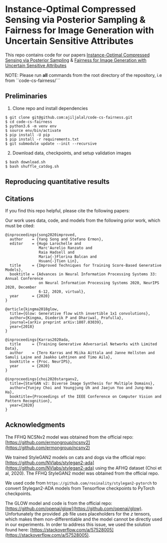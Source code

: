 # Instance-Optimal Compressed Sensing via Posterior Sampling & Fairness for Image Generation with Uncertain Sensitive Attributes

This repo contains code for our papers [Instance-Optimal Compressed Sensing via Posterior Sampling]() & [Fairness for Image Generation with Uncertain Sensitive Attributes]()

NOTE: Please run **all** commands from the root directory of the repository, i.e from ``code-cs-fairness/```

## Preliminaries 

1. Clone repo and install dependencies

```shell
$ git clone git@github.com:ajiljalal/code-cs-fairness.git
$ cd code-cs-fairness
$ python3.6 -m venv env
$ source env/bin/activate
$ pip install -U pip
$ pip install -r requirements.txt
$ git submodule update --init --recursive
```

2. Download data, checkpoints, and setup validation images
```shell
$ bash download.sh
$ bash shuffle_catdog.sh
```

## Reproducing quantitative results


## Citations

If you find this repo helpful, please cite the following papers:

Our work uses data, code, and models from the following prior work, which must be cited:
```
@inproceedings{song2020improved,
  author    = {Yang Song and Stefano Ermon},
  editor    = {Hugo Larochelle and
               Marc'Aurelio Ranzato and
               Raia Hadsell and
               Maria{-}Florina Balcan and
               Hsuan{-}Tien Lin},
  title     = {Improved Techniques for Training Score-Based Generative Models},
  booktitle = {Advances in Neural Information Processing Systems 33: Annual Conference
               on Neural Information Processing Systems 2020, NeurIPS 2020, December
               6-12, 2020, virtual},
  year      = {2020}
}

@article{kingma2018glow,
  title={Glow: Generative flow with invertible 1x1 convolutions},
  author={Kingma, Diederik P and Dhariwal, Prafulla},
  journal={arXiv preprint arXiv:1807.03039},
  year={2018}
}

@inproceedings{Karras2020ada,
  title     = {Training Generative Adversarial Networks with Limited Data},
  author    = {Tero Karras and Miika Aittala and Janne Hellsten and Samuli Laine and Jaakko Lehtinen and Timo Aila},
  booktitle = {Proc. NeurIPS},
  year      = {2020}
}

@inproceedings{choi2020starganv2,
  title={StarGAN v2: Diverse Image Synthesis for Multiple Domains},
  author={Yunjey Choi and Youngjung Uh and Jaejun Yoo and Jung-Woo Ha},
  booktitle={Proceedings of the IEEE Conference on Computer Vision and Pattern Recognition},
  year={2020}
}
```


## Acknowledgments
The FFHQ NCSNv2 model was obtained from the official repo: [https://github.com/ermongroup/ncsnv2](https://github.com/ermongroup/ncsnv2)

We trained StyleGAN2 models on cats and dogs via the official repo: [https://github.com/NVlabs/stylegan2-ada](https://github.com/NVlabs/stylegan2-ada) using the AFHQ dataset (Choi et al, 2020). The FFHQ StyleGAN2 model was obtained from the official repo.

We used code from ```https://github.com/rosinality/stylegan2-pytorch``` to convert Stylegan2-ADA models from Tensorflow checkpoints to PyTorch checkpoints.

The GLOW model and code is from the official repo: [https://github.com/openai/glow](https://github.com/openai/glow). Unfortunately the provided .pb file uses placeholders for the _z_ tensors, which makes them non-differentiable and the model cannot be directly used in our experiments. In order to address this issue, we used the solution found here: [https://stackoverflow.com/a/57528005](https://stackoverflow.com/a/57528005).

